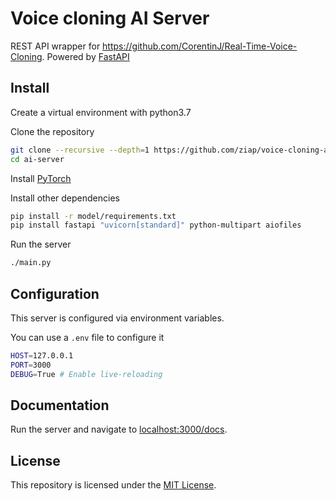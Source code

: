 # Voice cloning AI Server

REST API wrapper for <https://github.com/CorentinJ/Real-Time-Voice-Cloning>.
Powered by [FastAPI](https://fastapi.tiangolo.com)

## Install

Create a virtual environment with python3.7

Clone the repository

```bash
git clone --recursive --depth=1 https://github.com/ziap/voice-cloning-ai-server ai-server
cd ai-server
```

Install [PyTorch](https://pytorch.org/get-started/locally/)

Install other dependencies

```bash
pip install -r model/requirements.txt
pip install fastapi "uvicorn[standard]" python-multipart aiofiles
```

Run the server

```bash
./main.py
```

## Configuration

This server is configured via environment variables.

You can use a `.env` file to configure it

```bash
HOST=127.0.0.1
PORT=3000
DEBUG=True # Enable live-reloading
```

## Documentation

Run the server and navigate to <localhost:3000/docs>.

## License

This repository is licensed under the [MIT License](LICENSE).
